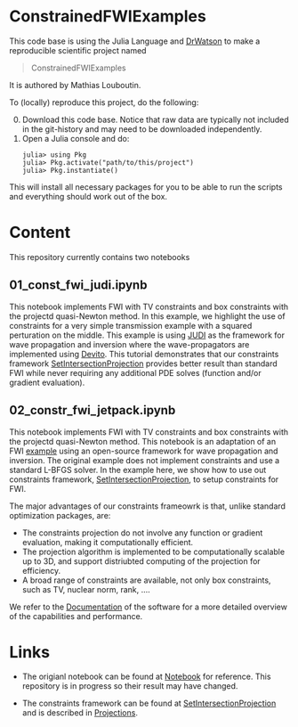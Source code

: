 # ConstrainedFWIExamples

This code base is using the Julia Language and [DrWatson](https://juliadynamics.github.io/DrWatson.jl/stable/)
to make a reproducible scientific project named
> ConstrainedFWIExamples

It is authored by Mathias Louboutin.

To (locally) reproduce this project, do the following:

0. Download this code base. Notice that raw data are typically not included in the
   git-history and may need to be downloaded independently.
1. Open a Julia console and do:
   ```
   julia> using Pkg
   julia> Pkg.activate("path/to/this/project")
   julia> Pkg.instantiate()
   ```

This will install all necessary packages for you to be able to run the scripts and
everything should work out of the box.

# Content

This repository currently contains two  notebooks 

## 01_const_fwi_judi.ipynb

This notebook implements FWI with TV constraints and box constraints with the projectd quasi-Newton method. In this example, we highlight the use of constraints for a very simple transmission example with a squared perturation on the middle. This example is using [JUDI](https://github.com/slimgroup/JUDI.jl) as the framework for wave propagation and inversion where the wave-propagators are implemented using [Devito](https://github.com/devitocodes/devito). This tutorial demonstrates that our constraints framework  [SetIntersectionProjection](https://github.com/slimgroup/SetIntersectionProjection.jl) provides better result than standard FWI while never requiring any additional PDE solves (function and/or gradient evaluation).


## 02_constr_fwi_jetpack.ipynb
This notebook implements FWI with TV constraints and box constraints with the projectd quasi-Newton method. This notebook is an adaptation of an FWI [example](https://github.com/ChevronETC/Examples/blob/main/50_fwi/01_fwi_L2.ipynb) using an open-source framework for wave propagation and inversion. The original example does not implement constraints and use a standard L-BFGS solver. In the example here, we show how to use out constraints framework, [SetIntersectionProjection](https://github.com/slimgroup/SetIntersectionProjection.jl), to setup constraints for FWI.

The major advantages of our constraints frameowrk is that, unlike standard optimization packages, are:

- The constraints projection do not involve any function or gradient evaluation, making it computationally efficient.
- The projection algorithm is implemented to be computationally scalable up to 3D, and support distriubted computing of the projection for efficiency.
- A broad range of constraints are available, not only box constraints, such as TV, nuclear norm, rank, ....

We refer to the [Documentation](https://petersbas.github.io/SetIntersectionProjectionDocs/) of the software for a more detailed overview of the capabilities and performance.

# Links

- The origianl notebook can be found at [Notebook](https://github.com/ChevronETC/Examples/blob/main/50_fwi/01_fwi_L2.ipynb) for reference. This repository is in progress so their result may have changed.

- The constraints framework can be found at [SetIntersectionProjection](https://github.com/slimgroup/SetIntersectionProjection.jl) and is described in [Projections].


[Projections]: https://slim.gatech.edu/content/algorithms-and-software-projections-intersections-convex-and-non-convex-sets-applications